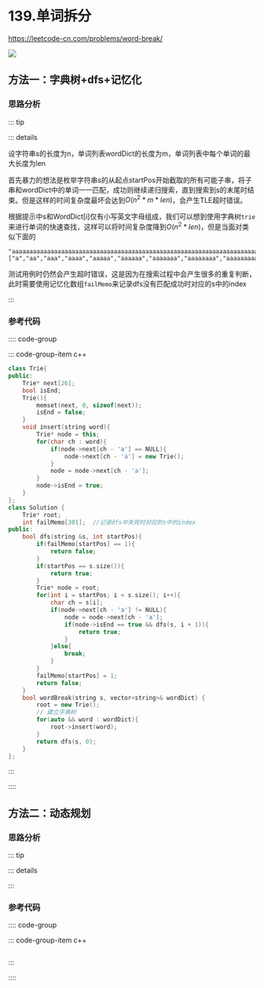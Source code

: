 #  139.单词拆分

https://leetcode-cn.com/problems/word-break/

![](https://cdn.jsdelivr.net/gh/River-Cold/pictureBed/vuepress-blog/interview/basics/network/20220228105707.png)

## 方法一：字典树+dfs+记忆化

### 思路分析

::: tip

::: details 

设字符串s的长度为n，单词列表wordDict的长度为m，单词列表中每个单词的最大长度为len

首先暴力的想法是枚举字符串s的从起点startPos开始截取的所有可能子串，将子串和wordDict中的单词一一匹配，成功则继续递归搜索，直到搜索到s的末尾时结束。但是这样的时间复杂度最坏会达到$O(n^2*m*len)$，会产生TLE超时错误。

根据提示中s和WordDict[i]仅有小写英文字母组成，我们可以想到使用字典树`trie`来进行单词的快速查找，这样可以将时间复杂度降到$O(n^2*len)$，但是当面对类似下面的

```
"aaaaaaaaaaaaaaaaaaaaaaaaaaaaaaaaaaaaaaaaaaaaaaaaaaaaaaaaaaaaaaaaaaaaaaaaaaaaaaaaaaaaaaaaaaaaaaaaaaaaaaaaaaaaaaaaaaaaaaaaaaaaaaaaaaaaaaaaaaaaaaaaaaaaaab"
["a","aa","aaa","aaaa","aaaaa","aaaaaa","aaaaaaa","aaaaaaaa","aaaaaaaaa","aaaaaaaaaa"]
```

测试用例时仍然会产生超时错误，这是因为在搜索过程中会产生很多的重复判断，此时需要使用记忆化数组`failMemo`来记录dfs没有匹配成功时对应的s中的index

:::

### 参考代码

:::: code-group

::: code-group-item c++

```cpp
class Trie{
public:
    Trie* next[26];
    bool isEnd;
    Trie(){
        memset(next, 0, sizeof(next));
        isEnd = false;
    }
    void insert(string word){
        Trie* node = this;
        for(char ch : word){
            if(node->next[ch - 'a'] == NULL){
                node->next[ch - 'a'] = new Trie();
            }
            node = node->next[ch - 'a'];
        }
        node->isEnd = true;
    }
};
class Solution {
    Trie* root;
    int failMemo[301];  //记录dfs中失败时对应的s中的index
public:
    bool dfs(string &s, int startPos){
        if(failMemo[startPos] == 1){
            return false;
        }
        if(startPos == s.size()){
            return true;
        }
        Trie* node = root;
        for(int i = startPos; i < s.size(); i++){
            char ch = s[i];
            if(node->next[ch - 'a'] != NULL){
                node = node->next[ch - 'a'];
                if(node->isEnd == true && dfs(s, i + 1)){
                    return true;
                }
            }else{
                break;
            }
        }
        failMemo[startPos] = 1;
        return false;
    }
    bool wordBreak(string s, vector<string>& wordDict) {
        root = new Trie();
        // 建立字典树
        for(auto && word : wordDict){
            root->insert(word);
        }
        return dfs(s, 0);
    }
};
```

:::

::::

## 方法二：动态规划

### 思路分析

::: tip

::: details 



:::

### 参考代码

:::: code-group

::: code-group-item c++

```cpp

```

:::

::::
